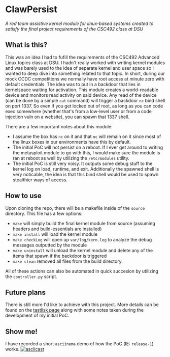 # ClawPersist
_A red team assistive kernel module for linux-based systems created to satisfy the final project requirements of the CSC492 class at DSU_

## What is this?

This was an idea I had to fufill the requirements of the CSC492 Advanced Linux topics class at DSU. I hadn't really worked with writing kernel modules and was barely used to the idea of separate kernel and user space so I wanted to deep dive into something related to that topic. In short, during our mock CCDC competitions we normally have root access at minute zero with default credentials. The idea was to put in a backdoor that lies in kernelspace waiting for activation. This module creates a world-readable device and monitors read activity on said device. Any read of the device (can be done by a simple `cat` command) will trigger a backdoor `nc` bind shell on port 1337. So even if you get locked out of root, as long as you can code exec somewhere (whether that's from a low-level user or from a code injection vuln on a website), you can spawn that 1337 shell.

There are a few important notes about this module:

* I assume the box has `nc` on it and that `nc` will remain on it since most of the linux boxes in our environments have this by default.
* The initial PoC will not persist on a reboot. If I ever get around to writing the metasploit module to go with this, I would make sure the module is ran at reboot as well by utilizing the `/etc/modules` utility.
* The initial PoC is still very noisy. It outputs some debug stuff to the kernel log on load, runtime, and exit. Additionally the spawned shell is very noticable, the idea is that this bind shell would be used to spawn stealthier ways of access.

## How to use

Upon cloning the repo, there will be a makefile inside of the `source` directory. This file has a few options:

* `make` will simply build the final kernel module from source (assuming headers and build-essentials are installed)
* `make install` will load the kernel module
* `make checkLog` will open up `var/log/kern.log` to analyze the debug messages outputted by the module
* `make uninstall` will unload the kernel module and delete any of the items that spawn if the backdoor is triggered
* `make clean` removed all files from the build directory.

All of these actions can also be automated in quick succesion by utilizing the `controller.py` script.

## Future plans

There is still more I'd like to achieve with this project. More details can be found on the [tastlisk page](https://github.com/cyclawps52/ClawPersist/blob/master/taskList.md) along with some notes taken during the development of my initial PoC.

## Show me!

I have recorded a short `asciinema` demo of how the PoC (IE: `release-1`) works.
[![asciicast](https://asciinema.org/a/dBNhExoLyGAJ6Muq2W6a1f4xE.svg)](https://asciinema.org/a/dBNhExoLyGAJ6Muq2W6a1f4xE)